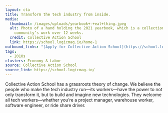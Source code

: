 ```yaml
---
layout: cta
title: Transform the tech industry from inside.
media:
  thumbnail: /images/uploads/yearbook+-+eal+thing.jpeg
  alt: Photo of a hand holding the 2021 yearbook, which is a collection of the
    community’s work over 12 weeks.
  credit: Collective Action School
  link: https://school.logicmag.io/home-1
outbound_links: "[Apply for Collective Action School](https://school.logicmag.io/)"
tags:
  - 2010s
clusters: Economy & Labor
source: Collective Action School
source_link: https://school.logicmag.io/
---
```

Collective Action School has a grassroots theory of change. We believe the people who make the tech industry run—its workers—have the power to not only transform it, but to build and imagine new technologies. They welcome all tech workers—whether you’re a project manager, warehouse worker, software engineer, or ride share driver.